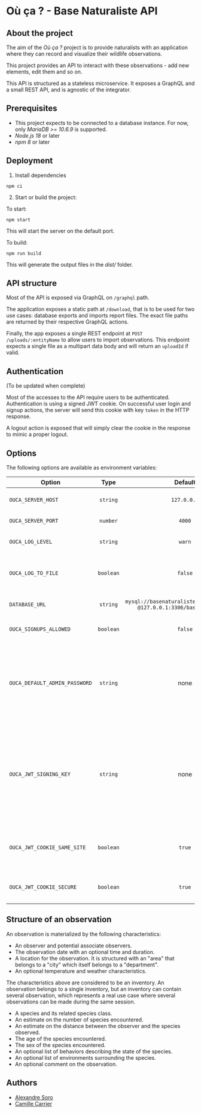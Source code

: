 # Où ça ? - Base Naturaliste API

## About the project

The aim of the _Où ça ?_ project is to provide naturalists with an application where they can record and visualize their wildlife observations.

This project provides an API to interact with these observations - add new elements, edit them and so on.

This API is structured as a stateless microservice. It exposes a GraphQL and a small REST API, and is agnostic of the integrator.

## Prerequisites

- This project expects to be connected to a database instance. For now, only _MariaDB >= 10.6.9_ is supported.
- _Node.js 18_ or later
- _npm 8_ or later

## Deployment

1. Install dependencies

```
npm ci
```

2. Start or build the project:

To start:

```
npm start
```

This will start the server on the default port.

To build:

```
npm run build
```

This will generate the output files in the _dist/_ folder.

## API structure

Most of the API is exposed via GraphQL on `/graphql` path.

The application exposes a static path at `/download`, that is to be used for two use cases: database exports and imports report files. The exact file paths are returned by their respective GraphQL actions.

Finally, the app exposes a single REST endpoint at `POST /uploads/:entityName` to allow users to import observations. This endpoint expects a single file as a multipart data body and will return an `uploadId` if valid.

## Authentication

(To be updated when complete)

Most of the accesses to the API require users to be authenticated.
Authentication is using a signed JWT cookie.
On successful user login and signup actions, the server will send this cookie with key `token` in the HTTP response.

A logout action is exposed that will simply clear the cookie in the response to mimic a proper logout.

## Options

The following options are available as environment variables:

| Option                        |   Type    |                                   Default                                   | Description                                                                                                                                                                                                                                         |
| ----------------------------- | :-------: | :-------------------------------------------------------------------------: | --------------------------------------------------------------------------------------------------------------------------------------------------------------------------------------------------------------------------------------------------- |
| `OUCA_SERVER_HOST`            | `string`  |                                 `127.0.0.1`                                 | The IP address where the server listen to                                                                                                                                                                                                           |
| `OUCA_SERVER_PORT`            | `number`  |                                   `4000`                                    | The port used by the server                                                                                                                                                                                                                         |
| `OUCA_LOG_LEVEL`              | `string`  |                                   `warn`                                    | The log level of the server. Uses [Pino](https://github.com/pinojs/pino) logging levels                                                                                                                                                             |
| `OUCA_LOG_TO_FILE`            | `boolean` |                                   `false`                                   | Logs to a file on top of the standard output. Log file location is `./logs/logfile.log`                                                                                                                                                             |
| `DATABASE_URL`                | `string`  | `mysql://basenaturaliste:basenaturaliste` `@127.0.0.1:3306/basenaturaliste` | The URL of the database to connect to                                                                                                                                                                                                               |
| `OUCA_SIGNUPS_ALLOWED`        | `boolean` |                                   `false`                                   | Set this value to true to enable creation of new accounts                                                                                                                                                                                           |
| `OUCA_DEFAULT_ADMIN_PASSWORD` | `string`  |                                    none                                     | Password to be provided at user signup when no user exist. It allows the creation of an initial admin user. This has no effect if any admin user already exists or if signups are disabled `signupsAllowed=false`                                   |
| `OUCA_JWT_SIGNING_KEY`        | `string`  |                                    none                                     | Allows to provide a user-defined signing key for the JWT token. This could be useful to be sure that cookies are valid between several API instances that share the same signing key. If not defined, a random signing key is used by the instance. |
| `OUCA_JWT_COOKIE_SAME_SITE`   | `boolean` |                                   `true`                                    | If true, the cookie that contains the token will have a `strict` same-site policy, and `none` otherwise.                                                                                                                                            |
| `OUCA_JWT_COOKIE_SECURE`      | `boolean` |                                   `true`                                    | If true, the cookie that contains the token can be only be used with HTTPS.                                                                                                                                                                         |

## Structure of an observation

An observation is materialized by the following characteristics:

- An observer and potential associate observers.
- The observation date with an optional time and duration.
- A location for the observation. It is structured with an "area" that belongs to a "city" which itself belongs to a "department".
- An optional temperature and weather characteristics.

The characteristics above are considered to be an inventory. An observation belongs to a single inventory, but an inventory can contain several observation, which represents a real use case where several observations can be made during the same session.

- A species and its related species class.
- An estimate on the number of species encountered.
- An estimate on the distance between the observer and the species observed.
- The age of the species encountered.
- The sex of the species encountered.
- An optional list of behaviors describing the state of the species.
- An optional list of environments surrounding the species.
- An optional comment on the observation.

## Authors

- [Alexandre Soro](https://github.com/alexandresoro)
- [Camille Carrier](https://github.com/camillecarrier)
